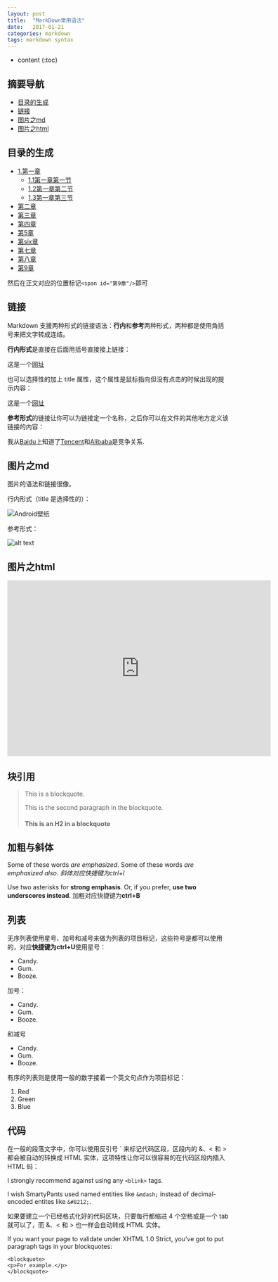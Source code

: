 ```yaml
---
layout: post
title:  "MarkDown常用语法"
date:   2017-01-21
categories: markdown
tags: markdown syntax
---
```


* content
{:toc}

## 摘要导航

* [目录的生成](#目录的生成)
* [链接](#链接)
* [图片之md](#图片之md)
* [图片之html](#图片之html)





## 目录的生成
<span id="目录的生成"/>

* [1.第一章](#1)
	* [1.1第一章第一节](#)
	* [1.2第一章第二节](#)
	* [1.3第一章第三节](#)
* [第二章](#)
* [第三章](#)
* [第四章](#)
* [第5章](#)
* [第six章](#)
* [第七章](#)
* [第八章](#)
* [第9章](#第9章)

然后在正文对应的位置标记`<span id="第9章"/>`即可

## 链接
<span id="链接"/>

Markdown 支援两种形式的链接语法：**行内**和**参考**两种形式，两种都是使用角括号来把文字转成连结。

**行内形式**是直接在后面用括号直接接上链接：

这是一个[网址](https://www.baidu.com/)

也可以选择性的加上 title 属性，这个属性是鼠标指向但没有点击的时候出现的提示内容：

这是一个[网址](https://www.baidu.com/ "百度首页")

**参考形式**的链接让你可以为链接定一个名称，之后你可以在文件的其他地方定义该链接的内容：

我从[Baidu][1]上知道了[Tencent][2]和[Alibaba][3]是竞争关系.

[1]: https://www.baidu.com/ "百度首页"
[2]: http://www.qq.com/ "腾讯首页"
[3]: https://www.1688.com/ "阿里巴巴首页"

## 图片之md
<span id="图片之md"/>
图片的语法和链接很像。

行内形式（title 是选择性的）：

![](http://image34.360doc.com/DownloadImg/2011/08/1813/16018244_2.jpg "Android壁纸")

参考形式：

![alt text][id]

[id]:http://www.xiazaizhijia.com/uploads/allimg/150926/195-15092615352MT.jpg "机器人抱棉花糖"


## 图片之html
<span id="图片之html"/>
<iframe src="http://image.thermaltake.com/News/db/imgs/press/images/TTFUN/20131015/1/Image00005.jpg" 					style="border: 0;height: 400px;width: 600px;overflow: hidden;" 
		frameBorder="1000">
</iframe>

## 块引用

> This is a blockquote.
> 
> This is the second paragraph in the blockquote.
>
> #### This is an H2 in a blockquote

## 加粗与斜体

Some of these words *are emphasized*.
Some of these words _are emphasized also_.
*斜体对应快捷键为ctrl+I*

Use two asterisks for **strong emphasis**.
Or, if you prefer, __use two underscores instead__.
加粗对应快捷键为**ctrl+B**

## 列表

无序列表使用星号、加号和减号来做为列表的项目标记，这些符号是都可以使用的，对应**快捷键为ctrl+U**使用星号：

* Candy.
* Gum.
* Booze.


加号：

+ Candy.
+ Gum.
+ Booze.


和减号

- Candy.
- Gum.
- Booze.

有序的列表则是使用一般的数字接着一个英文句点作为项目标记：

1. Red
2. Green
3. Blue

## 代码

在一般的段落文字中，你可以使用反引号 ` 来标记代码区段，区段内的 &、< 和 > 都会被自动的转换成 HTML 实体，这项特性让你可以很容易的在代码区段内插入 HTML 码：

I strongly recommend against using any `<blink>` tags.

I wish SmartyPants used named entities like `&mdash;`
instead of decimal-encoded entites like `&#8212;`.

如果要建立一个已经格式化好的代码区块，只要每行都缩进 4 个空格或是一个 tab 就可以了，而 &、< 和 > 也一样会自动转成 HTML 实体。

If you want your page to validate under XHTML 1.0 Strict,
you've got to put paragraph tags in your blockquotes:

	<blockquote>
	<p>For example.</p>
	</blockquote>